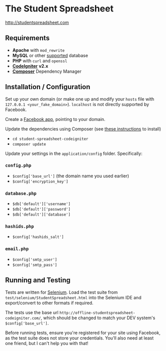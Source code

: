 The Student Spreadsheet
=======================

<http://studentspreadsheet.com>

## Requirements

* __Apache__ with `mod_rewrite`
* __MySQL__ or other [supported](http://ellislab.com/codeigniter/user-guide/general/requirements.html) database
* __PHP__ with `curl` and `openssl`
* [__CodeIgniter__](http://ellislab.com/codeigniter) __v2.x__
* [__Composer__](http://getcomposer.org/) Dependency Manager

## Installation / Configuration

Set up your own domain (or make one up and modify your `hosts` file with `127.0.0.1 <your_fake_domain>`). `localhost` is not directly supported by Facebook.

Create a [Facebook app](https://developers.facebook.com/apps), pointing to your domain.

Update the dependencies using Composer (see [these instructions](http://getcomposer.org/doc/00-intro.md) to install)

* `cd student-spreadsheet-codeigniter`
* `composer update`

Update your settings in the `application/config` folder. Specifically:

### `config.php`

* `$config['base_url']` (the domain name you used earlier)
* `$config['encryption_key']`
	
### `database.php`

* `$db['default']['username']`
* `$db['default']['password']`
* `$db['default']['database']`

### `hashids.php`

* `$config['hashids_salt']`

### `email.php`

* `$config['smtp_user']`
* `$config['smtp_pass']`

## Running and Testing

Tests are written for [Selenium](http://docs.seleniumhq.org/). Load the test suite from `test/selenium/StudentSpreadsheet.html` into the Selenium IDE and export/convert to other formats if required.

The tests use the base url `http://offline-studentspreadsheet-codeigniter.com/`, which should be changed to match your DEV system's `$config['base_url']`.

Before running tests, ensure you're registered for your site using Facebook, as the test suite does not store your credentials. You'll also need at least one friend, but I can't help you with that!
